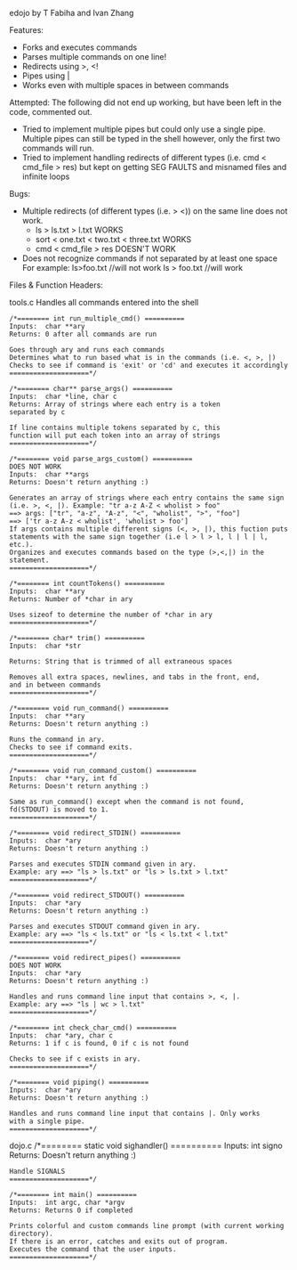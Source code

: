 edojo
by T Fabiha and Ivan Zhang

Features:
- Forks and executes commands
- Parses multiple commands on one line!
- Redirects using >, <!
- Pipes using |
- Works even with multiple spaces in between commands

Attempted:
The following did not end up working, but have been left in the code, commented out.
- Tried to implement multiple pipes but could only use a single pipe. Multiple pipes 
can still be typed in the shell however, only the first two commands will run.
- Tried to implement handling redirects of different types (i.e. cmd < cmd_file > res)
but kept on getting SEG FAULTS and misnamed files and infinite loops

Bugs:
- Multiple redirects (of different types (i.e. > <)) on the same line does not work.
	- ls > ls.txt > l.txt WORKS
	- sort < one.txt < two.txt < three.txt WORKS
	- cmd < cmd_file > res DOESN'T WORK
- Does not recognize commands if not separated by at least one space
  For example:
  	ls>foo.txt //will not work
	ls > foo.txt //will work

Files & Function Headers:

tools.c Handles all commands entered into the shell

	/*======== int run_multiple_cmd() ==========
	Inputs:  char **ary
	Returns: 0 after all commands are run

	Goes through ary and runs each commands
	Determines what to run based what is in the commands (i.e. <, >, |)
	Checks to see if command is 'exit' or 'cd' and executes it accordingly
	====================*/

	/*======== char** parse_args() ==========
	Inputs:  char *line, char c
	Returns: Array of strings where each entry is a token
	separated by c

	If line contains multiple tokens separated by c, this
	function will put each token into an array of strings
	====================*/

	/*======== void parse_args_custom() ==========
	DOES NOT WORK
	Inputs:  char **args
	Returns: Doesn't return anything :)

	Generates an array of strings where each entry contains the same sign
	(i.e. >, <, |). Example: "tr a-z A-Z < wholist > foo"
	==> args: ["tr", "a-z", "A-z", "<", "wholist", ">", "foo"]
	==> ['tr a-z A-z < wholist', 'wholist > foo']
	If args contains multiple different signs (<, >, |), this fuction puts
	statements with the same sign together (i.e l > l > l, l | l | l, etc.).
	Organizes and executes commands based on the type (>,<,|) in the statement.
	====================*/

	/*======== int countTokens() ==========
	Inputs:  char **ary
	Returns: Number of *char in ary

	Uses sizeof to determine the number of *char in ary
	====================*/

	/*======== char* trim() ==========
	Inputs:  char *str

	Returns: String that is trimmed of all extraneous spaces

	Removes all extra spaces, newlines, and tabs in the front, end,
	and in between commands
	====================*/

	/*======== void run_command() ==========
	Inputs:  char **ary
	Returns: Doesn't return anything :)

	Runs the command in ary.
	Checks to see if command exits.
	====================*/

	/*======== void run_command_custom() ==========
	Inputs:  char **ary, int fd
	Returns: Doesn't return anything :)

	Same as run_command() except when the command is not found,
	fd(STDOUT) is moved to 1.
	====================*/

	/*======== void redirect_STDIN() ==========
	Inputs:  char *ary
	Returns: Doesn't return anything :)

	Parses and executes STDIN command given in ary.
	Example: ary ==> "ls > ls.txt" or "ls > ls.txt > l.txt"
	====================*/

	/*======== void redirect_STDOUT() ==========
	Inputs:  char *ary
	Returns: Doesn't return anything :)

	Parses and executes STDOUT command given in ary.
	Example: ary ==> "ls < ls.txt" or "ls < ls.txt < l.txt"
	====================*/

	/*======== void redirect_pipes() ==========
	DOES NOT WORK
	Inputs:  char *ary
	Returns: Doesn't return anything :)

	Handles and runs command line input that contains >, <, |.
	Example: ary ==> "ls | wc > l.txt"
	====================*/

	/*======== int check_char_cmd() ==========
	Inputs:  char *ary, char c
	Returns: 1 if c is found, 0 if c is not found

	Checks to see if c exists in ary.
	====================*/

	/*======== void piping() ==========
	Inputs:  char *ary
	Returns: Doesn't return anything :)

	Handles and runs command line input that contains |. Only works
	with a single pipe.
	====================*/

dojo.c
	/*======== static void sighandler() ==========
	Inputs:  int signo
	Returns: Doesn't return anything :)

	Handle SIGNALS
	====================*/

	/*======== int main() ==========
	Inputs:  int argc, char *argv
	Returns: Returns 0 if completed

	Prints colorful and custom commands line prompt (with current working directory).
	If there is an error, catches and exits out of program.
	Executes the command that the user inputs.
	====================*/
